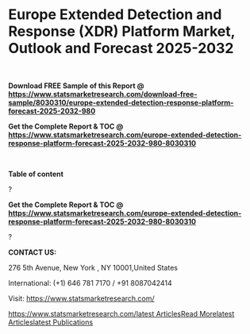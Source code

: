 <h1>Europe Extended Detection and Response (XDR) Platform Market, Outlook and Forecast 2025-2032</h1><br/><p><strong>Download FREE Sample of this Report @ <a href="https://www.statsmarketresearch.com/download-free-sample/8030310/europe-extended-detection-response-platform-forecast-2025-2032-980">https://www.statsmarketresearch.com/download-free-sample/8030310/europe-extended-detection-response-platform-forecast-2025-2032-980</a></strong></p>
 
 
 
 <div><b>Get the Complete Report & TOC @ <a href="https://www.statsmarketresearch.com/europe-extended-detection-response-platform-forecast-2025-2032-980-8030310">https://www.statsmarketresearch.com/europe-extended-detection-response-platform-forecast-2025-2032-980-8030310</a></b></div>
 
 
 
 <p><br />
 
 <b>Table of content</b></p>
 
 
 
 <p>? </p>
 
 
 
 <div><b>Get the Complete Report & TOC @ <a href="https://www.statsmarketresearch.com/europe-extended-detection-response-platform-forecast-2025-2032-980-8030310">https://www.statsmarketresearch.com/europe-extended-detection-response-platform-forecast-2025-2032-980-8030310</a></b></div>
 
 
 
 <p>? </p>
 
 
 
 <p><b>CONTACT US:</b><br />
 
 276 5th Avenue, New York , NY 10001,United States<br />
 
 International: (+1) 646 781 7170 / +91 8087042414<br />
 
 Visit: <a href="https://www.statsmarketresearch.com/">https://www.statsmarketresearch.com/</a><br />
 
 <a href="https://gyeongbokgung.com">https://www.statsmarketresearch.com/</a><a href="https://hallyeomaritime.com">latest Articles</a><a href="https://jingwansa.com">Read More</a><a href="https://nguoiviet.jp/">latest Articles</a><a href="https://www.intelmarketresearch.com/">latest Publications</a></p>
